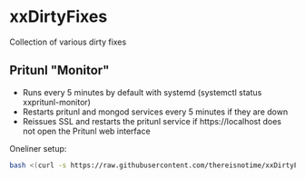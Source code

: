 # xxDirtyFixes
Collection of various dirty fixes


## Pritunl "Monitor"
- Runs every 5 minutes by default with systemd (systemctl status xxpritunl-monitor)
- Restarts pritunl and mongod services every 5 minutes if they are down
- Reissues SSL and restarts the pritunl service if https://localhost does not open the Pritunl web interface

Oneliner setup:
```bash
bash <(curl -s https://raw.githubusercontent.com/thereisnotime/xxDirtyFixes/master/xxpritunl-monitor.sh)
```
